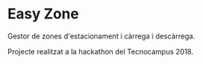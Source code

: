 # Easy Zone

Gestor de zones d'estacionament i càrrega i descàrrega.

Projecte realitzat a la hackathon del Tecnocampus 2018.
